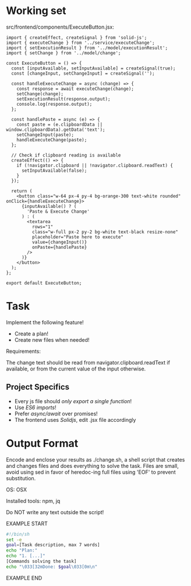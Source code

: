 # Working set

src/frontend/components/ExecuteButton.jsx:
```
import { createEffect, createSignal } from 'solid-js';
import { executeChange } from '../service/executeChange';
import { setExecutionResult } from '../model/executionResult';
import { setChange } from '../model/change';

const ExecuteButton = () => {
  const [inputAvailable, setInputAvailable] = createSignal(true);
  const [changeInput, setChangeInput] = createSignal('');

  const handleExecuteChange = async (change) => {
    const response = await executeChange(change);
    setChange(change);
    setExecutionResult(response.output);
    console.log(response.output);
  };

  const handlePaste = async (e) => {
    const paste = (e.clipboardData || window.clipboardData).getData('text');
    setChangeInput(paste);
    handleExecuteChange(paste);
  };

  // Check if clipboard reading is available
  createEffect(() => {
    if (!navigator.clipboard || !navigator.clipboard.readText) {
      setInputAvailable(false);
    }
  });

  return (
    <button class="w-64 px-4 py-4 bg-orange-300 text-white rounded" onClick={handleExecuteChange}>
      {inputAvailable() ? (
        'Paste & Execute Change'
      ) : (
        <textarea
          rows="1"
          class="w-full px-2 py-2 bg-white text-black resize-none"
          placeholder="Paste here to execute"
          value={changeInput()}
          onPaste={handlePaste}
        />
      )}
    </button>
  );
};

export default ExecuteButton;

```


# Task

Implement the following feature!

- Create a plan!
- Create new files when needed!

Requirements:

The change text should be read from navigator.clipboard.readText if available, or from the current value of the input otherwise.



## Project Specifics

- Every js file should *only export a single function*!
- Use *ES6 imports*!
- Prefer *async/await* over promises!
- The frontend uses *Solidjs*, edit .jsx file accordingly


# Output Format

Encode and enclose your results as ./change.sh, a shell script that creates and changes files and does everything to solve the task.
Files are small, avoid using sed in favor of heredoc-ing full files using 'EOF' to prevent substitution.

OS: OSX

Installed tools: npm, jq


Do NOT write any text outside the script!

EXAMPLE START

```sh
#!/bin/sh
set -e
goal=[Task description, max 7 words]
echo "Plan:"
echo "1. [...]"
[Commands solving the task]
echo "\033[32mDone: $goal\033[0m\n"
```

EXAMPLE END

